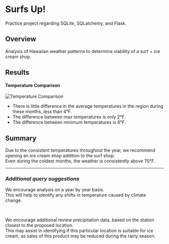 # Surfs Up!
Practice project regarding SQLite, SQLalchemy, and Flask.

## Overview
Analysis of Hawaiian weather patterns to  determine viability of a surf + ice cream shop.
</br>

## Results
####  Temperature Comparison
![Temperature Comparison](https://user-images.githubusercontent.com/91762315/146860510-d79e8983-09de-411e-93b1-32d3ffe2a31f.png)

* There is little difference in the average temperatures in the region during these months, less than 4°F.
* The difference between max temperatures is only 2°F.
* The difference between minimum temperatures is 8°F.

## Summary

Due to the consistent temperatures throughout the year, we recommend opening an ice cream shop addition to the surf shop.  
Even during the coldest months, the weather is consistently above 70°F.

****  
### _**Additional query suggestions**_  

We encourage analysis on a year by year basis.  
This will help to identify any shifts in temperature caused by climate change.

<br/>

We encourage additional review precipitation data, based on the station closest to the proposed location.  
This may assist in identifying if this particular location is suitable for ice cream, as sales of this product may be reduced during the rainy season.


<!-- #Sample Query
`dec_precp_results = session.query(Measurement.date, Measurement.prcp).filter(extract('month', Measurement.date)==12)`  
`dec_precp_df = pd.DataFrame(dec_precp_results, columns=['date','precipitation'])`  
`dec_precp_df.describe()`
-->

